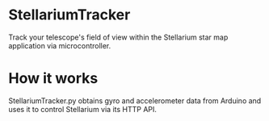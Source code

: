 # StellariumTracker
Track your telescope's field of view within the Stellarium star map application via microcontroller.

# How it works
StellariumTracker.py obtains gyro and accelerometer data from Arduino and uses it to control Stellarium via its HTTP API.
